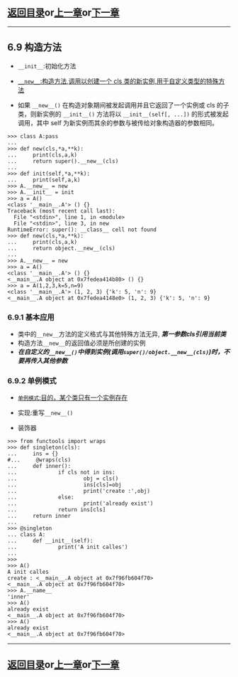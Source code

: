 ## [返回目录][catalogue]or[上一章][pre_chap]or[下一章][next_chap]
-----------------------------------------------------------------------------------


## 6.9 构造方法



+ `__init__`:初始化方法
+ [`__new__`:构造方法,调用以创建一个 cls 类的新实例,用于自定义类型的特殊方法](https://docs.python.org/zh-cn/3/reference/datamodel.html#object.__new__)

+ 如果 `__new__()` 在构造对象期间被发起调用并且它返回了一个实例或 cls 的子类，则新实例的 `__init__()` 方法将以 `__init__(self[, ...])` 的形式被发起调用，其中 self 为新实例而其余的参数与被传给对象构造器的参数相同。


```doctest
>>> class A:pass
... 
>>> def new(cls,*a,**k):
...     print(cls,a,k)
...     return super().__new__(cls)
... 
>>> def init(self,*a,**k):
...     print(self,a,k)
>>> A.__new__ = new
>>> A.__init__ = init
>>> a = A()
<class '__main__.A'> () {}
Traceback (most recent call last):
  File "<stdin>", line 1, in <module>
  File "<stdin>", line 3, in new
RuntimeError: super(): __class__ cell not found
>>> def new(cls,*a,**k):
...     print(cls,a,k)
...     return object.__new__(cls)
... 
>>> A.__new__ = new
>>> a = A()
<class '__main__.A'> () {}
<__main__.A object at 0x7fedea414b80> () {}
>>> a = A(1,2,3,k=5,n=9)
<class '__main__.A'> (1, 2, 3) {'k': 5, 'n': 9}
<__main__.A object at 0x7fedea4148e0> (1, 2, 3) {'k': 5, 'n': 9}
```



### 6.9.1 基本应用

+ 类中的`__new__`方法的定义格式与其他特殊方法无异, ***第一参数cls引用当前类***
+ 构造方法`__new__`的返回值必须是所创建的实例
+ ***在自定义的`__new__()`中得到实例(调用`super()/object.__new__(cls)`)时，不要再传入其他参数***







### 6.9.2 单例模式


+ [`单例模式`:目的，某个类只有一个实例存在](https://www.runoob.com/design-pattern/singleton-pattern.html)
+ 实现:重写`__new__()`




+ 装饰器

```doctest
>>> from functools import wraps
>>> def singleton(cls): 
...     ins = {}
#...     @wraps(cls)
...     def inner():
...             if cls not in ins:
...                     obj = cls()
...                     ins[cls]=obj
...                     print('create :',obj)
...             else:
...                     print('already exist')
...             return ins[cls]
...     return inner
... 
>>> @singleton
... class A:
...     def __init__(self):
...             print('A init calles')
... 
>>> 
>>> A()
A init calles
create : <__main__.A object at 0x7f96fb604f70>
<__main__.A object at 0x7f96fb604f70>
>>> A.__name__
'inner'
>>> A()
already exist
<__main__.A object at 0x7f96fb604f70>
>>> A()
already exist
<__main__.A object at 0x7f96fb604f70>
```



-----------------------------------------------------------------------------------
## [返回目录][catalogue]or[上一章][pre_chap]or[下一章][next_chap]
[catalogue]: ../2021-01-21-chap6.md
[pre_chap]: chap6_8_custom_object_types.md
[next_chap]: chap6_10_iterator.md
